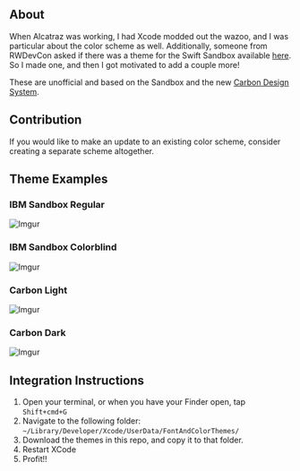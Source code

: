## About

When Alcatraz was working, I had Xcode modded out the wazoo, and I was particular about the color scheme as well. Additionally, someone from RWDevCon asked if there was a theme for the Swift Sandbox available [here](https://swift.sandbox.bluemix.net/). So I made one, and then I got motivated to add a couple more!

These are unofficial and based on the Sandbox and the new [Carbon Design System](http://www.carbondesignsystem.com/). 

## Contribution

If you would like to make an update to an existing color scheme, consider creating a separate scheme altogether.

## Theme Examples

### IBM Sandbox Regular
![Imgur](http://imgur.com/hQKnX4i.png)


### IBM Sandbox Colorblind
![Imgur](http://i.imgur.com/iL9TBER.png)

### Carbon Light
![Imgur](http://i.imgur.com/UOraa76.png)

### Carbon Dark
![Imgur](http://i.imgur.com/G4CbWWh.png)

## Integration Instructions

1) Open your terminal, or when you have your Finder open, tap `Shift+cmd+G`  
2) Navigate to the following folder: `~/Library/Developer/Xcode/UserData/FontAndColorThemes/
`  
3) Download the themes in this repo, and copy it to that folder.  
4) Restart XCode  
5) Profit!!  
